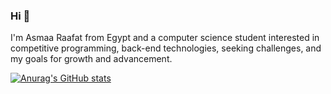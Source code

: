### Hi 👋

I'm Asmaa Raafat from Egypt and a computer science student interested in competitive programming, back-end technologies, seeking challenges, and my goals for growth and advancement.

[![Anurag's GitHub stats](https://github-readme-stats.vercel.app/api?username=asmaaraafat27)](https://github.com/anuraghazra/github-readme-stats)
